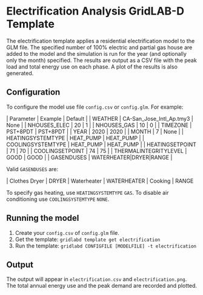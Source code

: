 # Electrification Analysis GridLAB-D Template

The electrification template applies a residential electrification model to the GLM file. The specified number of 100% electric and partial gas house are added to the model and the simulation is run for the year (and optionally only the month) specified. The results are output as a CSV file with the peak load and total energy use on each phase.  A plot of the results is also generated.

## Configuration 

To configure the model use file `config.csv` or `config.glm`. For example:

| Parameter | Example | Default |
| WEATHER | CA-San_Jose_Intl_Ap.tmy3 | None |
| NHOUSES_ELEC | 20 | 1 |
| NHOUSES_GAS | 10 | 0 |
| TIMEZONE | PST+8PDT | PST+8PDT |
| YEAR | 2020 | 2020 |
| MONTH | 7 | None |
| HEATINGSYSTEMTYPE | HEAT_PUMP | HEAT_PUMP |
| COOLINGSYSTEMTYPE | HEAT_PUMP | HEAT_PUMP | 
| HEATINGSETPOINT | 71 | 70 |
| COOLINGSETPOINT | 74 | 75 |
| THERMALINTEGRITYLEVEL | GOOD | GOOD |
| GASENDUSES | WATERHEATER\|DRYER\|RANGE |

Valid `GASENDUSES` are:

| Clothes Dryer | DRYER
| Waterheater | WATERHEATER
| Cooking | RANGE

To specify gas heating, use `HEATINGSYSTEMTYPE` `GAS`. To disable air conditioning use `COOLINGSYSTEMTYPE` `NONE`.

## Running the model 

1. Create your `config.csv` of `config.glm` file.
2. Get the template: `gridlabd template get electrification`
3. Run the template: `gridlabd CONFIGFILE [MODELFILE] -t electrification` 

## Output

The output  will appear in `electrification.csv` and `electrification.png`. The total annual energy use and the peak demand are recorded and plotted.

